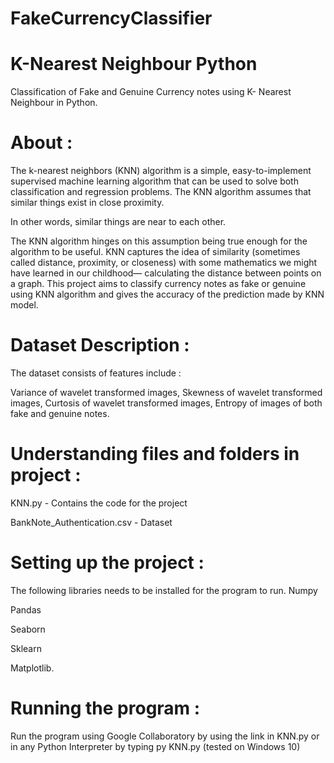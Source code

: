 # FakeCurrencyClassifier
# K-Nearest Neighbour Python
Classification of Fake and Genuine Currency notes using K- Nearest Neighbour in Python.

# About :
The k-nearest neighbors (KNN) algorithm is a simple, easy-to-implement supervised machine learning algorithm that can be used to solve both classification and regression problems. The KNN algorithm assumes that similar things exist in close proximity. 

In other words, similar things are near to each other.

The KNN algorithm hinges on this assumption being true enough for the algorithm to be useful. KNN captures the idea of similarity (sometimes called distance, proximity, or closeness) with some mathematics we might have learned in our childhood— calculating the distance between points on a graph.
This project aims to classify currency notes as fake or genuine using KNN algorithm and gives the accuracy of the prediction made by KNN model.

# Dataset Description :
The dataset consists of  features include :

Variance of wavelet transformed images, Skewness of wavelet transformed images, Curtosis of wavelet transformed images, Entropy of images of both fake and genuine notes.

# Understanding files and folders in project :
KNN.py - Contains the code for the project

BankNote_Authentication.csv - Dataset

# Setting up the project :
The following libraries needs to be installed for the program to run.
Numpy

Pandas

Seaborn

Sklearn

Matplotlib.

# Running the program :
Run the program using Google Collaboratory by using the link in KNN.py or in any Python Interpreter by typing py KNN.py (tested on Windows 10)
